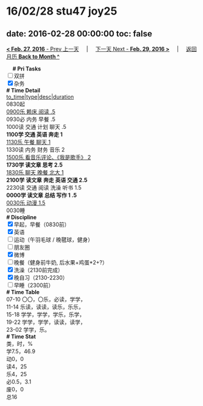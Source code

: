 # 16/02/28 stu47 joy25

date: 2016-02-28 00:00:00
toc: false
---
[**< Feb. 27, 2016** - Prev 上一天](/lifelogs/2016/02/d27.html) &nbsp; &nbsp; | &nbsp; &nbsp; [下一天 Next - **Feb. 29, 2016 >**](/lifelogs/2016/02/d29.html) &nbsp; &nbsp; |  &nbsp; &nbsp; [返回月历 **Back to Month ^**](/lifelogs/2016/02/index.html)
<br/><div><b>     # Pri Tasks</b></div><div><input type="checkbox"/>双拼</div><div><input checked="true" type="checkbox"/>杂务</div><div><b># Time Detail</b></div><div><u>to_time|type|desc|duration</u></div><div>0830起</div><div><u>0900乐 赖床 阅读 .5</u></div><div>0930必 内务 早餐 .5</div><div>1000读 交通 计划 聊天 .5</div><div><b>1100学 交通 英语 奔走 1</b></div><div><u>1130乐 午餐 聊天 1</u></div><div>1330读 内务 财务 音乐 2</div><div><u>1500乐 看音乐评论、《我是歌手》 2</u></div><div><b>1730学 读文章 思考 2.5</b></div><div><u>1830乐 聊天 晚餐 北大 1</u></div><div><b>2100学</b> <b>读文章</b> <b>奔走 英语 交通 2.5</b></div><div>2230读 交通 阅读 洗澡 听书 1.5</div><div><b>0000学 读文章 总结 写作 1 .5</b></div><div><u>0030乐 动漫 1.5</u></div><div>0030睡</div><div><b># Discipline</b></div><div><input checked="true" type="checkbox"/>早起，早餐（0830前）</div><div><input checked="true" type="checkbox"/>英语</div><div><input type="checkbox"/>运动（午羽毛球 / 晚毽球，健身）</div><div><input type="checkbox"/>朋友圈</div><div><input checked="true" type="checkbox"/>微博</div><div><input type="checkbox"/>晚餐（健身前牛奶, 后水果+鸡蛋*2+?）</div><div><input checked="true" type="checkbox"/>洗澡（2130前完成）</div><div><input checked="true" type="checkbox"/>晚自习（2130-2230）</div><div><input type="checkbox"/>早睡（2300前）</div><div><b># Time Table</b></div><div>07-10 〇〇，〇乐，必读，学学，</div><div>11-14 乐读，读读，读乐，乐乐，</div><div>15-18 学学，学学，学乐，乐学，</div><div>19-22 学学，学学，读读，读学，</div><div>23-02 学学，乐。</div><div><b># Time Stat</b></div><div>类，时，%</div><div>学7.5，46.9</div><div>动0，0</div><div>读4，25</div><div>乐4，25</div><div>必0.5，3.1</div><div>废0，0</div><div>总16</div>
